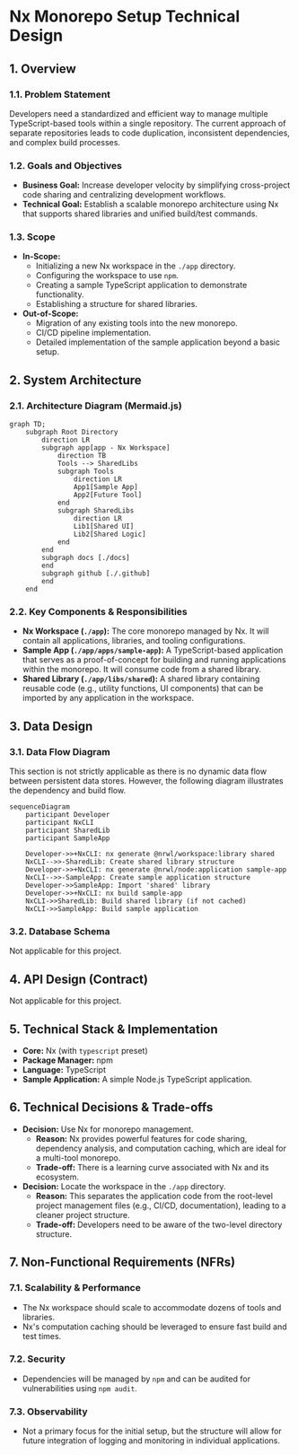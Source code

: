 # Nx Monorepo Setup Technical Design

## 1. Overview

### 1.1. Problem Statement

Developers need a standardized and efficient way to manage multiple TypeScript-based tools within a single repository. The current approach of separate repositories leads to code duplication, inconsistent dependencies, and complex build processes.

### 1.2. Goals and Objectives

* **Business Goal:** Increase developer velocity by simplifying cross-project code sharing and centralizing development workflows.
* **Technical Goal:** Establish a scalable monorepo architecture using Nx that supports shared libraries and unified build/test commands.

### 1.3. Scope

* **In-Scope:**
  * Initializing a new Nx workspace in the `./app` directory.
  * Configuring the workspace to use `npm`.
  * Creating a sample TypeScript application to demonstrate functionality.
  * Establishing a structure for shared libraries.
* **Out-of-Scope:**
  * Migration of any existing tools into the new monorepo.
  * CI/CD pipeline implementation.
  * Detailed implementation of the sample application beyond a basic setup.

## 2. System Architecture

### 2.1. Architecture Diagram (Mermaid.js)

```mermaid
graph TD;
    subgraph Root Directory
        direction LR
        subgraph app[app - Nx Workspace]
            direction TB
            Tools --> SharedLibs
            subgraph Tools
                direction LR
                App1[Sample App]
                App2[Future Tool]
            end
            subgraph SharedLibs
                direction LR
                Lib1[Shared UI]
                Lib2[Shared Logic]
            end
        end
        subgraph docs [./docs]
        end
        subgraph github [./.github]
        end
    end
```

### 2.2. Key Components & Responsibilities

* **Nx Workspace (`./app`):** The core monorepo managed by Nx. It will contain all applications, libraries, and tooling configurations.
* **Sample App (`./app/apps/sample-app`):** A TypeScript-based application that serves as a proof-of-concept for building and running applications within the monorepo. It will consume code from a shared library.
* **Shared Library (`./app/libs/shared`):** A shared library containing reusable code (e.g., utility functions, UI components) that can be imported by any application in the workspace.

## 3. Data Design

### 3.1. Data Flow Diagram

This section is not strictly applicable as there is no dynamic data flow between persistent data stores. However, the following diagram illustrates the dependency and build flow.

```mermaid
sequenceDiagram
    participant Developer
    participant NxCLI
    participant SharedLib
    participant SampleApp

    Developer->>+NxCLI: nx generate @nrwl/workspace:library shared
    NxCLI-->>-SharedLib: Create shared library structure
    Developer->>+NxCLI: nx generate @nrwl/node:application sample-app
    NxCLI-->>-SampleApp: Create sample application structure
    Developer->>SampleApp: Import 'shared' library
    Developer->>+NxCLI: nx build sample-app
    NxCLI->>SharedLib: Build shared library (if not cached)
    NxCLI->>SampleApp: Build sample application
```

### 3.2. Database Schema

Not applicable for this project.

## 4. API Design (Contract)

Not applicable for this project.

## 5. Technical Stack & Implementation

* **Core:** Nx (with `typescript` preset)
* **Package Manager:** npm
* **Language:** TypeScript
* **Sample Application:** A simple Node.js TypeScript application.

## 6. Technical Decisions & Trade-offs

* **Decision:** Use Nx for monorepo management.
  * **Reason:** Nx provides powerful features for code sharing, dependency analysis, and computation caching, which are ideal for a multi-tool monorepo.
  * **Trade-off:** There is a learning curve associated with Nx and its ecosystem.
* **Decision:** Locate the workspace in the `./app` directory.
  * **Reason:** This separates the application code from the root-level project management files (e.g., CI/CD, documentation), leading to a cleaner project structure.
  * **Trade-off:** Developers need to be aware of the two-level directory structure.

## 7. Non-Functional Requirements (NFRs)

### 7.1. Scalability & Performance

* The Nx workspace should scale to accommodate dozens of tools and libraries.
* Nx's computation caching should be leveraged to ensure fast build and test times.

### 7.2. Security

* Dependencies will be managed by `npm` and can be audited for vulnerabilities using `npm audit`.

### 7.3. Observability

* Not a primary focus for the initial setup, but the structure will allow for future integration of logging and monitoring in individual applications.
